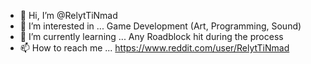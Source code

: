 - 👋 Hi, I’m @RelytTiNmad
- 👀 I’m interested in ... Game Development (Art, Programming, Sound)
- 🌱 I’m currently learning ... Any Roadblock hit during the process
- 📫 How to reach me ... https://www.reddit.com/user/RelytTiNmad

<!---
RelytTiNmad/RelytTiNmad is a ✨ special ✨ repository because its `README.md` (this file) appears on your GitHub profile.
You can click the Preview link to take a look at your changes.
--->
